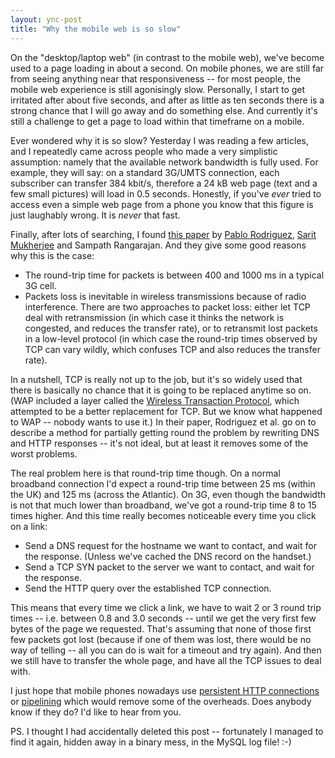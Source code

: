 ```yaml
---
layout: ync-post
title: "Why the mobile web is so slow"
---
```


On the "desktop/laptop web" (in contrast to the mobile web), we've become used to a page loading in
about a second. On mobile phones, we are still far from seeing anything near that responsiveness --
for most people, the mobile web experience is still agonisingly slow. Personally, I start to get
irritated after about five seconds, and after as little as ten seconds there is a strong chance that
I will go away and do something else. And currently it's still a challenge to get a page to load
within that timeframe on a mobile.

Ever wondered why it is so slow? Yesterday I was reading a few
articles, and I repeatedly came across people who made a very simplistic assumption: namely that the
available network bandwidth is fully used. For example, they will say: on a standard 3G/UMTS
connection, each subscriber can transfer 384 kbit/s, therefore a 24 kB web page (text and a few
small pictures) will load in 0.5 seconds. Honestly, if you've *ever* tried to access even a simple
web page from a phone you know that this figure is just laughably wrong. It is *never* that
fast.

Finally, after lots of searching, I found
[this paper](http://research.microsoft.com/~pablo/papers/www04.pdf) by
[Pablo Rodriguez](http://blog.rodriguezrodriguez.com/),
[Sarit Mukherjee](http://www1.bell-labs.com/user/sarit/) and Sampath Rangarajan. And they give some
good reasons why this is the
case:

* The round-trip time for packets is between 400 and 1000 ms in a typical 3G cell.
* Packets loss is inevitable in wireless transmissions because of radio interference.
There are two approaches to packet loss: either let TCP deal with retransmission (in which case it
thinks the network is congested, and reduces the transfer rate), or to retransmit lost packets in a
low-level protocol (in which case the round-trip times observed by TCP can vary wildly, which
confuses TCP and also reduces the transfer rate).

In a nutshell, TCP is really not up to
the job, but it's so widely used that there is basically no chance that it is going to be replaced
anytime so on. (WAP included a layer called the
[Wireless Transaction Protocol](http://www.protocols.com/pbook/wap.htm), which attempted to be a
better replacement for TCP. But we know what happened to WAP -- nobody wants to use it.) In their
paper, Rodriguez et al. go on to describe a method for partially getting round the problem by
rewriting DNS and HTTP responses -- it's not ideal, but at least it removes some of the worst
problems.

The real problem here is that round-trip time though. On a normal broadband connection
I'd expect a round-trip time between 25 ms (within the UK) and 125 ms (across the Atlantic). On 3G,
even though the bandwidth is not that much lower than broadband, we've got a round-trip time 8 to 15
times higher. And this time really becomes noticeable every time you click on a
link:

* Send a DNS request for the hostname we want to contact, and wait for the response.
(Unless we've cached the DNS record on the
handset.)
* Send a TCP SYN packet to the server we want to contact, and wait for the response.
* Send the HTTP query over the established TCP connection.

This means
that every time we click a link, we have to wait 2 or 3 round trip times -- i.e. between 0.8 and 3.0
seconds -- until we get the very first few bytes of the page we requested. That's assuming that none
of those first few packets got lost (because if one of them was lost, there would be no way of
telling -- all you can do is wait for a timeout and try again). And then we still have to transfer
the whole page, and have all the TCP issues to deal with.

I just hope that mobile phones nowadays use
[persistent HTTP connections](http://en.wikipedia.org/wiki/HTTP_persistent_connection) or
[pipelining](http://en.wikipedia.org/wiki/HTTP_pipelining) which would remove some of the overheads.
Does anybody know if they do? I'd like to hear from you.

PS. I thought I had accidentally deleted
this post -- fortunately I managed to find it again, hidden away in a binary mess, in the MySQL log
file! :-)
